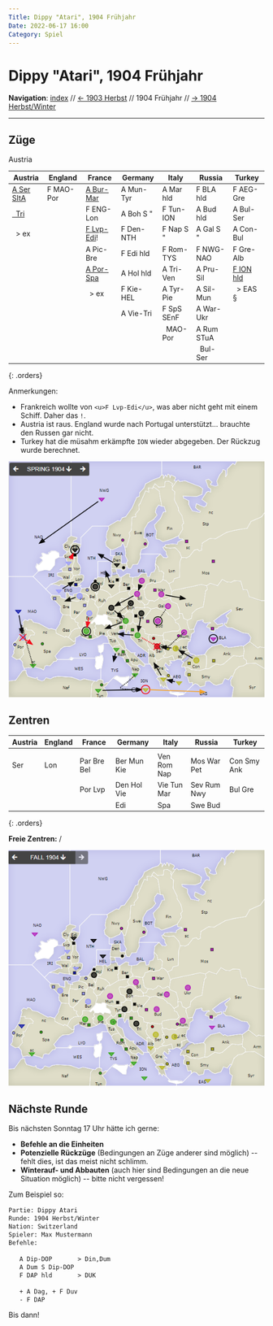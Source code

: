 ```yaml
---
Title: Dippy "Atari", 1904 Frühjahr
Date: 2022-06-17 16:00
Category: Spiel
---
```


# Dippy "Atari", 1904 Frühjahr

**Navigation**: [index](index.md) // [<- 1903 Herbst](dippy-a1903h.md) // 1904 Frühjahr //  [-> 1904 Herbst/Winter](dippy-a1904h.md) 

---

## Züge


Austria






| Austria          | England          | France            | Germany          | Italy            | Russia           | Turkey           |
|------------------|------------------|-------------------|------------------|------------------|------------------|------------------|
| <u>A Ser SItA</u>| F MAO-Por        | <u>A Bur-Mar</u>  | A Mun-Tyr        | A Mar hld        | F BLA hld        | F AEG-Gre        |
| <u>&nbsp; Tri</u>|                  | F ENG-Lon         | A Boh S "        | F Tun-ION        | A Bud hld        | A Bul-Ser        |
| &nbsp; &gt; ex   |                  | <u>F Lvp-Edi</u>! | F Den-NTH        | F Nap S "        | A Gal S "        | A Con-Bul        |
|                  |                  | A Pic-Bre         | F Edi hld        | F Rom-TYS        | F NWG-NAO        | F Gre-Alb        |
|                  |                  | <u>A Por-Spa</u>  | A Hol hld        | A Tri-Ven        | A Pru-Sil        | <u>F ION hld</u> |
|                  |                  | &nbsp; &gt; ex    | F Kie-HEL        | A Tyr-Pie        | A Sil-Mun        | &nbsp; &gt; EAS §|
|                  |                  |                   | A Vie-Tri        | F SpS SEnF       | A War-Ukr        |                  |
|                  |                  |                   |                  | &nbsp; MAO-Por   | A Rum STuA       |                  |
|                  |                  |                   |                  |                  | &nbsp; Bul-Ser   |                  |
{: .orders}

Anmerkungen: 

* Frankreich wollte von `<u>F Lvp-Edi</u>`, was aber nicht geht mit einem Schiff. Daher das `!`.
* Austria ist raus. England wurde nach Portugal unterstützt... brauchte den Russen gar nicht.
* Turkey hat die müsahm erkämpfte `ION` wieder abgegeben. Der Rückzug wurde berechnet.

![Züge](images/a1904f-1.png)

## Zentren

| Austria     | England     | France      | Germany     | Italy       | Russia      | Turkey      |
|-------------|-------------|-------------|-------------|-------------|-------------|-------------|
|             |             |             |             |             |             |             |
|  Ser        | Lon         | Par Bre Bel | Ber Mun Kie | Ven Rom Nap | Mos War Pet | Con Smy Ank |
|             |             |  Por  Lvp   | Den Hol  Vie| Vie Tun  Mar| Sev Rum Nwy | Bul Gre     |
|             |             |             |  Edi        |  Spa        | Swe  Bud    |             |
{: .orders}

**Freie Zentren:** 
/

![Neue Situation](images/a1904f-2.png)

## Nächste Runde

Bis nächsten Sonntag 17 Uhr hätte ich gerne:

 * **Befehle an die Einheiten**
 * **Potenzielle Rückzüge** (Bedingungen an Züge anderer sind möglich) -- fehlt dies, ist das meist nicht schlimm.
 * **Winterauf- und Abbauten** (auch hier sind Bedingungen an die neue Situation möglich) -- bitte nicht vergessen! 
 

Zum Beispiel so:

    Partie: Dippy Atari
    Runde: 1904 Herbst/Winter
    Nation: Switzerland
    Spieler: Max Mustermann
    Befehle:

       A Dip-DOP       > Din,Dum
       A Dum S Dip-DOP
       F DAP hld       > DUK

       + A Dag, + F Duv
       - F DAP 

Bis dann!
